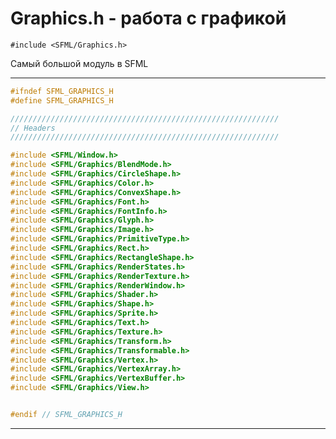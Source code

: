 # Graphics.h - работа с графикой

```#include <SFML/Graphics.h>```


Самый большой модуль в SFML

<hr/>


```c
#ifndef SFML_GRAPHICS_H
#define SFML_GRAPHICS_H

////////////////////////////////////////////////////////////
// Headers
////////////////////////////////////////////////////////////

#include <SFML/Window.h>
#include <SFML/Graphics/BlendMode.h>
#include <SFML/Graphics/CircleShape.h>
#include <SFML/Graphics/Color.h>
#include <SFML/Graphics/ConvexShape.h>
#include <SFML/Graphics/Font.h>
#include <SFML/Graphics/FontInfo.h>
#include <SFML/Graphics/Glyph.h>
#include <SFML/Graphics/Image.h>
#include <SFML/Graphics/PrimitiveType.h>
#include <SFML/Graphics/Rect.h>
#include <SFML/Graphics/RectangleShape.h>
#include <SFML/Graphics/RenderStates.h>
#include <SFML/Graphics/RenderTexture.h>
#include <SFML/Graphics/RenderWindow.h>
#include <SFML/Graphics/Shader.h>
#include <SFML/Graphics/Shape.h>
#include <SFML/Graphics/Sprite.h>
#include <SFML/Graphics/Text.h>
#include <SFML/Graphics/Texture.h>
#include <SFML/Graphics/Transform.h>
#include <SFML/Graphics/Transformable.h>
#include <SFML/Graphics/Vertex.h>
#include <SFML/Graphics/VertexArray.h>
#include <SFML/Graphics/VertexBuffer.h>
#include <SFML/Graphics/View.h>


#endif // SFML_GRAPHICS_H
```
<hr/>


